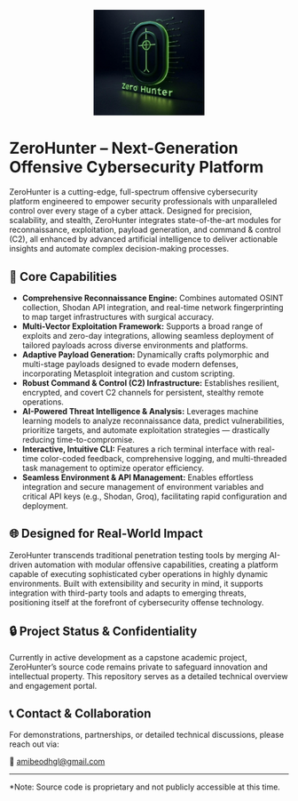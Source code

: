 <p align="center">
  <img src="0-Hunter.jpeg" alt="ZeroHunter Logo" width="200"/>
</p>

# ZeroHunter – Next-Generation Offensive Cybersecurity Platform

ZeroHunter is a cutting-edge, full-spectrum offensive cybersecurity platform engineered to empower security professionals with unparalleled control over every stage of a cyber attack. Designed for precision, scalability, and stealth, ZeroHunter integrates state-of-the-art modules for reconnaissance, exploitation, payload generation, and command & control (C2), all enhanced by advanced artificial intelligence to deliver actionable insights and automate complex decision-making processes.

## 🚀 Core Capabilities

- **Comprehensive Reconnaissance Engine:** Combines automated OSINT collection, Shodan API integration, and real-time network fingerprinting to map target infrastructures with surgical accuracy.
- **Multi-Vector Exploitation Framework:** Supports a broad range of exploits and zero-day integrations, allowing seamless deployment of tailored payloads across diverse environments and platforms.
- **Adaptive Payload Generation:** Dynamically crafts polymorphic and multi-stage payloads designed to evade modern defenses, incorporating Metasploit integration and custom scripting.
- **Robust Command & Control (C2) Infrastructure:** Establishes resilient, encrypted, and covert C2 channels for persistent, stealthy remote operations.
- **AI-Powered Threat Intelligence & Analysis:** Leverages machine learning models to analyze reconnaissance data, predict vulnerabilities, prioritize targets, and automate exploitation strategies — drastically reducing time-to-compromise.
- **Interactive, Intuitive CLI:** Features a rich terminal interface with real-time color-coded feedback, comprehensive logging, and multi-threaded task management to optimize operator efficiency.
- **Seamless Environment & API Management:** Enables effortless integration and secure management of environment variables and critical API keys (e.g., Shodan, Groq), facilitating rapid configuration and deployment.

## 🌐 Designed for Real-World Impact

ZeroHunter transcends traditional penetration testing tools by merging AI-driven automation with modular offensive capabilities, creating a platform capable of executing sophisticated cyber operations in highly dynamic environments. Built with extensibility and security in mind, it supports integration with third-party tools and adapts to emerging threats, positioning itself at the forefront of cybersecurity offense technology.

## 🔒 Project Status & Confidentiality

Currently in active development as a capstone academic project, ZeroHunter’s source code remains private to safeguard innovation and intellectual property. This repository serves as a detailed technical overview and engagement portal.

## 📞 Contact & Collaboration

For demonstrations, partnerships, or detailed technical discussions, please reach out via:

📧 amibeodhgl@gmail.com

---

*Note: Source code is proprietary and not publicly accessible at this time.
